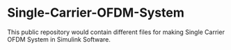 # Single-Carrier-OFDM-System
This public repository would contain different files for making Single Carrier OFDM System in Simulink Software.
